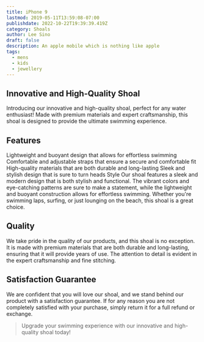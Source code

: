 ```yaml
---
title: iPhone 9
lastmod: 2019-05-11T13:59:08-07:00
publishdate: 2022-10-22T19:39:39.419Z
category: Shoals
author: Lee Sino
draft: false
description: An apple mobile which is nothing like apple
tags:
  - mens
  - kids
  - jewellery
---
```


## Innovative and High-Quality Shoal

Introducing our innovative and high-quality shoal, perfect for any water enthusiast! Made with premium materials and expert craftsmanship, this shoal is designed to provide the ultimate swimming experience.

## Features

Lightweight and buoyant design that allows for effortless swimming
Comfortable and adjustable straps that ensure a secure and comfortable fit
High-quality materials that are both durable and long-lasting
Sleek and stylish design that is sure to turn heads
Style
Our shoal features a sleek and modern design that is both stylish and functional. The vibrant colors and eye-catching patterns are sure to make a statement, while the lightweight and buoyant construction allows for effortless swimming. Whether you're swimming laps, surfing, or just lounging on the beach, this shoal is a great choice.

## Quality

We take pride in the quality of our products, and this shoal is no exception. It is made with premium materials that are both durable and long-lasting, ensuring that it will provide years of use. The attention to detail is evident in the expert craftsmanship and fine stitching.

## Satisfaction Guarantee

We are confident that you will love our shoal, and we stand behind our product with a satisfaction guarantee. If for any reason you are not completely satisfied with your purchase, simply return it for a full refund or exchange.

> Upgrade your swimming experience with our innovative and high-quality shoal today!
